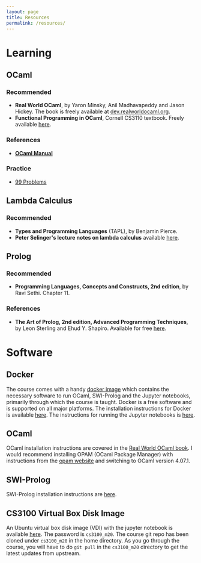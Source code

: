 ```yaml
---
layout: page
title: Resources
permalink: /resources/
---
```


# Learning

## OCaml

### Recommended 

* **Real World OCaml**, by Yaron Minsky, Anil Madhavapeddy and Jason Hickey. The
  book is freely available at
  [dev.realworldocaml.org](https://dev.realworldocaml.org/).
* **Functional Programming in OCaml**, Cornell CS3110 textbook. Freely available
  [here](http://www.cs.cornell.edu/courses/cs3110/2019sp/textbook/). 

### References
* [**OCaml Manual**](http://caml.inria.fr/pub/docs/manual-ocaml/index.html)

### Practice

* [99 Problems](https://ocaml.org/learn/tutorials/99problems.html)

## Lambda Calculus

### Recommended

* **Types and Programming Languages** (TAPL), by Benjamin Pierce. 
* **Peter Selinger's lecture notes on lambda calculus** available
  [here](https://arxiv.org/abs/0804.3434).

## Prolog

### Recommended

* **Programming Languages, Concepts and Constructs, 2nd edition**, by Ravi
  Sethi. Chapter 11.

### References

* **The Art of Prolog, 2nd edition, Advanced Programming Techniques**, by Leon
  Sterling and Ehud Y. Shapiro. Available for free
  [here](https://mitpress.mit.edu/books/art-prolog-second-edition).

# Software

## Docker

The course comes with a handy [docker
image](https://hub.docker.com/r/kayceesrk/cs3100_iitm) which contains the
necessary software to run OCaml, SWI-Prolog and the Jupyter notebooks, primarily
through which the course is taught. Docker is a free software and is supported
on all major platforms. The installation instructions for Docker is available
[here](https://docs.docker.com/install/#supported-platforms). The instructions
for running the Jupyter notebooks is
[here](https://github.com/kayceesrk/cs3100_m20).

## OCaml

OCaml installation instructions are covered in the [Real World OCaml
book](https://dev.realworldocaml.org/install.html). I would recommend installing
OPAM (OCaml Package Manager) with instructions from the [opam
website](https://opam.ocaml.org/doc/Install.html) and switching to OCaml version
4.07.1.

## SWI-Prolog

SWI-Prolog installation instructions are [here](https://www.swi-prolog.org/Download.html).

## CS3100 Virtual Box Disk Image

An Ubuntu virtual box disk image (VDI) with the jupyter notebook is available
[here](https://drive.google.com/drive/folders/1bak0M85dHd6Avvn1AANdFKBaYpomIuzT?usp=sharing).
The password is `cs3100_m20`. The course git repo has been cloned under
`cs3100_m20` in the home directory.  As you go through the course, you will have
to do `git pull` in the `cs3100_m20` directory to get the latest updates from
upstream.
